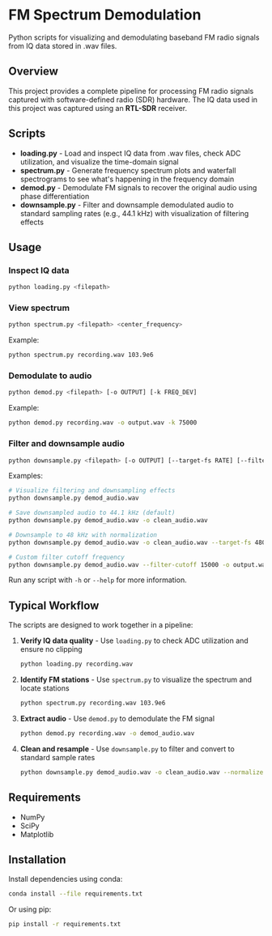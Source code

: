 # FM Spectrum Demodulation

Python scripts for visualizing and demodulating baseband FM radio signals from IQ data stored in .wav files.

## Overview

This project provides a complete pipeline for processing FM radio signals captured with software-defined radio (SDR) hardware. The IQ data used in this project was captured using an **RTL-SDR** receiver.

## Scripts

- **loading.py** - Load and inspect IQ data from .wav files, check ADC utilization, and visualize the time-domain signal
- **spectrum.py** - Generate frequency spectrum plots and waterfall spectrograms to see what's happening in the frequency domain
- **demod.py** - Demodulate FM signals to recover the original audio using phase differentiation
- **downsample.py** - Filter and downsample demodulated audio to standard sampling rates (e.g., 44.1 kHz) with visualization of filtering effects

## Usage

### Inspect IQ data
```bash
python loading.py <filepath>
```

### View spectrum
```bash
python spectrum.py <filepath> <center_frequency>
```
Example:
```bash
python spectrum.py recording.wav 103.9e6
```

### Demodulate to audio
```bash
python demod.py <filepath> [-o OUTPUT] [-k FREQ_DEV]
```
Example:
```bash
python demod.py recording.wav -o output.wav -k 75000
```

### Filter and downsample audio
```bash
python downsample.py <filepath> [-o OUTPUT] [--target-fs RATE] [--filter-cutoff FREQ] [--normalize]
```
Examples:
```bash
# Visualize filtering and downsampling effects
python downsample.py demod_audio.wav

# Save downsampled audio to 44.1 kHz (default)
python downsample.py demod_audio.wav -o clean_audio.wav

# Downsample to 48 kHz with normalization
python downsample.py demod_audio.wav -o clean_audio.wav --target-fs 48000 --normalize

# Custom filter cutoff frequency
python downsample.py demod_audio.wav --filter-cutoff 15000 -o output.wav
```

Run any script with `-h` or `--help` for more information.

## Typical Workflow

The scripts are designed to work together in a pipeline:

1. **Verify IQ data quality** - Use `loading.py` to check ADC utilization and ensure no clipping
   ```bash
   python loading.py recording.wav
   ```

2. **Identify FM stations** - Use `spectrum.py` to visualize the spectrum and locate stations
   ```bash
   python spectrum.py recording.wav 103.9e6
   ```

3. **Extract audio** - Use `demod.py` to demodulate the FM signal
   ```bash
   python demod.py recording.wav -o demod_audio.wav
   ```

4. **Clean and resample** - Use `downsample.py` to filter and convert to standard sample rates
   ```bash
   python downsample.py demod_audio.wav -o clean_audio.wav --normalize
   ```

## Requirements

- NumPy
- SciPy
- Matplotlib

## Installation

Install dependencies using conda:
```bash
conda install --file requirements.txt
```

Or using pip:
```bash
pip install -r requirements.txt
```